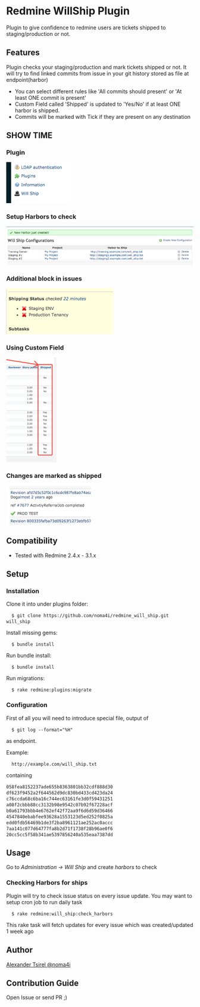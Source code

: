 # Redmine WillShip Plugin

Plugin to give confidence to redmine users are tickets shipped to staging/production or not.

## Features

Plugin checks your staging/production and mark tickets shipped or not. It will try to find linked commits from issue in your git history stored as file at endpoint(harbor)

  * You can select different rules like 'All commits should present' or 'At least ONE commit is present'
  * Custom Field called 'Shipped' is updated to 'Yes/No' if at least ONE harbor is shipped.
  * Commits will be marked with Tick if they are present on any destination

## SHOW TIME
### Plugin
![Plugin](screenshots/list.png?raw=true)
### Setup Harbors to check
![Plugin](screenshots/harbors.png?raw=true)
### Additional block in issues
![Plugin](screenshots/issue.png?raw=true)
### Using Custom Field
![Plugin](screenshots/column.png?raw=true)
### Changes are marked as shipped
![Plugin](screenshots/changeset.png?raw=true)


## Compatibility
  - Tested with Redmine 2.4.x - 3.1.x

## Setup
### Installation
Clone it into under plugins folder:
````
  $ git clone https://github.com/noma4i/redmine_will_ship.git will_ship
````
Install missing gems:
````
  $ bundle install
````
Run bundle install:
````
  $ bundle install
````
Run migrations:
````
  $ rake redmine:plugins:migrate
````
### Configuration

First of all you will need to introduce special file, output of
````
  $ git log --format="%H"
````
as endpoint.

Example:
````
  http://example.com/will_ship.txt
````

containing
````
058fea8152237ade655b8363801bb32cdf888d30
df623f9452a2f644562d9dc830bd433cd423da24
c76ccda68c6ba16c744ec63161fe3d0f59431251
a08f2cbbb88cc3132b98e9542c07b92f67228acf
b0a61793bbb4e6762ef42f72aa9f6d6d59d36466
4547840ebabfee93628a1553123d5ed252f0825a
edd0fdb56469b1de3f2ba8961121ae252ac0accc
7aa141c077d64777fa8b2d71f1738f28b96ae0f6
20cc5cc5f58b341ae5397856240a535eaa7387dd
````
## Usage

Go to *Administration -> Will Ship* and create *harbors* to check

### Checking Harbors for ships

Plugin will try to check issue status on every issue update. You may want to setup cron job to run daily task

````
  $ rake redmine:will_ship:check_harbors
````

This rake task will fetch updates for every issue which was created/updated 1 week ago

## Author

[Alexander Tsirel @noma4i](https://github.com/noma4i)

## Contribution Guide

Open Issue or send PR ;)